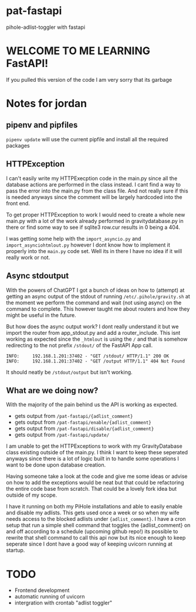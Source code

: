 # pat-fastapi
pihole-adlist-toggler with fastapi 

# WELCOME TO ME LEARNING FastAPI!
If you pulled this version of the code I am very sorry that its garbage

# Notes for jordan
## pipenv and pipfiles
`pipenv update` will use the current pipfile and install all the required packages

## HTTPException
I can't easily write my HTTPExecption code in the main.py since all the database actions are performed in the class instead. I cant find a way to pass the error into the main.py from the class file. And not really sure if this is needed anyways since the comment will be largely hardcoded into the front end. 

To get proper HTTPException to work I would need to create a whole new main.py with a lot of the work already performed in gravitydatabase.py in there or find some way to see if sqlite3 row.cur results in 0 being a 404. 

I was getting some help with the `import_asyncio.py` and `import_asynciohtmlout.py` however I dont know how to implement it properly into the `main.py` code set. Well its in there I have no idea if it will really work or not.

## Async stdoutput
With the powers of ChatGPT I got a bunch of ideas on how to (attempt) at getting an async output of the stdout of running `/etc/.pihole/gravity.sh` at the moment we perform the command and wait (not using async) on the command to complete. This however taught me about routers and how they might be useful in the future.

But how does the async output work? I dont really understand it but we import the router from app_stdout.py and add a router_include. This isnt working as expected since the `_htmlout` is using the `/` and that is somehow redirecting to the not prefix `/stdout/` of the FastAPI App call. 
``` shell
INFO:     192.168.1.201:37402 - "GET /stdout/ HTTP/1.1" 200 OK
INFO:     192.168.1.201:37402 - "GET /output HTTP/1.1" 404 Not Found
```

It should neatly be `/stdout/output` but isn't working.

## What are we doing now?
With the majority of the pain behind us the API is working as expected.

* gets output from `/pat-fastapi/{adlist_comment}`
* gets output from `/pat-fastapi/enable/{adlist_comment}`
* gets output from `/pat-fastapi/disable/{adlist_comment}`
* gets output from `/pat-fastapi/update/`

I am unable to get the HTTPExceptions to work with my GravityDatabase class existing outside of the main.py. I think I want to keep these seperated anyways since there is a lot of logic built in to handle some operations I want to be done upon database creation. 

Having someone take a look at the code and give me some ideas or advise on how to add the exceptions would be neat but that could be refactoring the entire code base from scratch. That could be a lovely fork idea but outside of my scope. 

I have it running on both my PiHole installations and able to easily enable and disable my adlists. This gets used once a week or so when my wife needs access to the blocked adlists under `{adlist_comment}`. I have a cron setup that run a simple shell command that toggles the {adlist_comment} on and off according to a schedule (upcoming github repo!) its possible to rewrite that shell command to call this api now but its nice enough to keep seperate since I dont have a good way of keeping uvicorn running at startup. 

# TODO
* Frontend development
* automatic running of uvicorn
* intergration with crontab "adlist toggler"